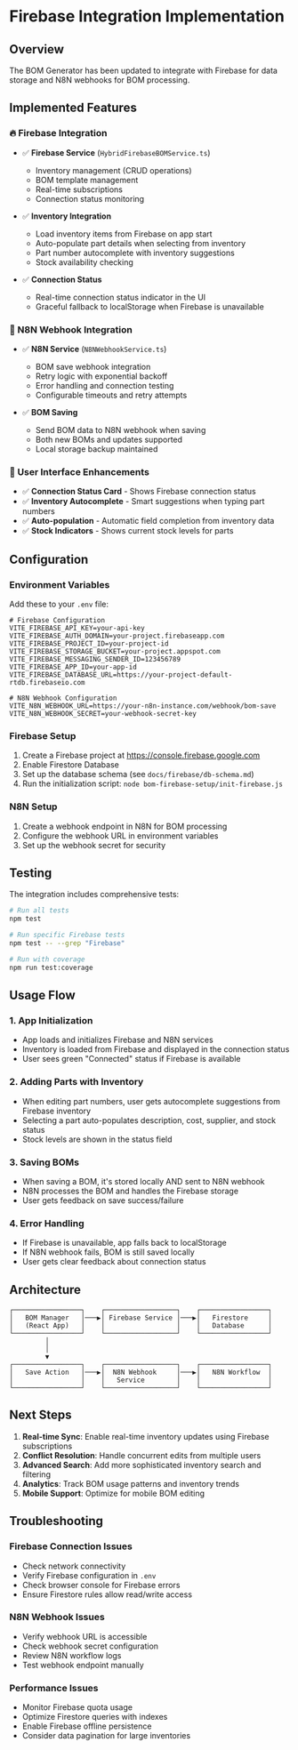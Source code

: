 # Firebase Integration Implementation

## Overview
The BOM Generator has been updated to integrate with Firebase for data storage and N8N webhooks for BOM processing.

## Implemented Features

### 🔥 Firebase Integration
- ✅ **Firebase Service** (`HybridFirebaseBOMService.ts`)
  - Inventory management (CRUD operations)
  - BOM template management
  - Real-time subscriptions
  - Connection status monitoring

- ✅ **Inventory Integration**
  - Load inventory items from Firebase on app start
  - Auto-populate part details when selecting from inventory
  - Part number autocomplete with inventory suggestions
  - Stock availability checking

- ✅ **Connection Status**
  - Real-time connection status indicator in the UI
  - Graceful fallback to localStorage when Firebase is unavailable

### 🔗 N8N Webhook Integration
- ✅ **N8N Service** (`N8NWebhookService.ts`)
  - BOM save webhook integration
  - Retry logic with exponential backoff
  - Error handling and connection testing
  - Configurable timeouts and retry attempts

- ✅ **BOM Saving**
  - Send BOM data to N8N webhook when saving
  - Both new BOMs and updates supported
  - Local storage backup maintained

### 🎯 User Interface Enhancements
- ✅ **Connection Status Card** - Shows Firebase connection status
- ✅ **Inventory Autocomplete** - Smart suggestions when typing part numbers
- ✅ **Auto-population** - Automatic field completion from inventory data
- ✅ **Stock Indicators** - Shows current stock levels for parts

## Configuration

### Environment Variables
Add these to your `.env` file:

```env
# Firebase Configuration
VITE_FIREBASE_API_KEY=your-api-key
VITE_FIREBASE_AUTH_DOMAIN=your-project.firebaseapp.com
VITE_FIREBASE_PROJECT_ID=your-project-id
VITE_FIREBASE_STORAGE_BUCKET=your-project.appspot.com
VITE_FIREBASE_MESSAGING_SENDER_ID=123456789
VITE_FIREBASE_APP_ID=your-app-id
VITE_FIREBASE_DATABASE_URL=https://your-project-default-rtdb.firebaseio.com

# N8N Webhook Configuration
VITE_N8N_WEBHOOK_URL=https://your-n8n-instance.com/webhook/bom-save
VITE_N8N_WEBHOOK_SECRET=your-webhook-secret-key
```

### Firebase Setup
1. Create a Firebase project at https://console.firebase.google.com
2. Enable Firestore Database
3. Set up the database schema (see `docs/firebase/db-schema.md`)
4. Run the initialization script: `node bom-firebase-setup/init-firebase.js`

### N8N Setup
1. Create a webhook endpoint in N8N for BOM processing
2. Configure the webhook URL in environment variables
3. Set up the webhook secret for security

## Testing

The integration includes comprehensive tests:

```bash
# Run all tests
npm test

# Run specific Firebase tests
npm test -- --grep "Firebase"

# Run with coverage
npm run test:coverage
```

## Usage Flow

### 1. App Initialization
- App loads and initializes Firebase and N8N services
- Inventory is loaded from Firebase and displayed in the connection status
- User sees green "Connected" status if Firebase is available

### 2. Adding Parts with Inventory
- When editing part numbers, user gets autocomplete suggestions from Firebase inventory
- Selecting a part auto-populates description, cost, supplier, and stock status
- Stock levels are shown in the status field

### 3. Saving BOMs
- When saving a BOM, it's stored locally AND sent to N8N webhook
- N8N processes the BOM and handles the Firebase storage
- User gets feedback on save success/failure

### 4. Error Handling
- If Firebase is unavailable, app falls back to localStorage
- If N8N webhook fails, BOM is still saved locally
- User gets clear feedback about connection status

## Architecture

```
┌─────────────────┐    ┌──────────────────┐    ┌─────────────────┐
│   BOM Manager   │───▶│ Firebase Service │───▶│   Firestore     │
│   (React App)   │    │                  │    │   Database      │
└─────────────────┘    └──────────────────┘    └─────────────────┘
         │
         │
         ▼
┌─────────────────┐    ┌──────────────────┐    ┌─────────────────┐
│   Save Action   │───▶│  N8N Webhook     │───▶│   N8N Workflow  │
│                 │    │   Service        │    │                 │
└─────────────────┘    └──────────────────┘    └─────────────────┘
```

## Next Steps

1. **Real-time Sync**: Enable real-time inventory updates using Firebase subscriptions
2. **Conflict Resolution**: Handle concurrent edits from multiple users
3. **Advanced Search**: Add more sophisticated inventory search and filtering
4. **Analytics**: Track BOM usage patterns and inventory trends
5. **Mobile Support**: Optimize for mobile BOM editing

## Troubleshooting

### Firebase Connection Issues
- Check network connectivity
- Verify Firebase configuration in `.env`
- Check browser console for Firebase errors
- Ensure Firestore rules allow read/write access

### N8N Webhook Issues
- Verify webhook URL is accessible
- Check webhook secret configuration
- Review N8N workflow logs
- Test webhook endpoint manually

### Performance Issues
- Monitor Firebase quota usage
- Optimize Firestore queries with indexes
- Enable Firebase offline persistence
- Consider data pagination for large inventories

